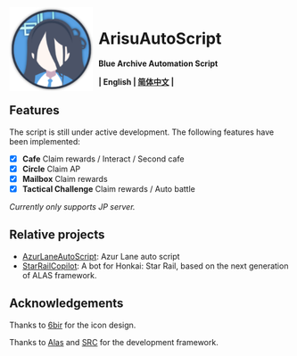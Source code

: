 <img width="150" height="150" align="left" style="float: left; margin: 0 10px 0 0;" alt="AAS icon" src="docs/resources/aas_icon.svg"/>

# ArisuAutoScript

**Blue Archive Automation Script**

**| English | [简体中文](README.md) |**

## Features

The script is still under active development. The following features have been implemented:

- [x] **Cafe** Claim rewards / Interact / Second cafe
- [x] **Circle** Claim AP
- [x] **Mailbox** Claim rewards
- [x] **Tactical Challenge** Claim rewards / Auto battle

_Currently only supports JP server._

## Relative projects

- [AzurLaneAutoScript](https://github.com/LmeSzinc/AzurLaneAutoScript): Azur Lane auto script
- [StarRailCopilot](https://github.com/LmeSzinc/StarRailCopilot): A bot for Honkai: Star Rail, based on the next
  generation of ALAS framework.

## Acknowledgements

Thanks to [6bir](https://github.com/6bir) for the icon design.

Thanks to [Alas](https://github.com/LmeSzinc/AzurLaneAutoScript) and [SRC](https://github.com/LmeSzinc/StarRailCopilot)
for the development framework.
